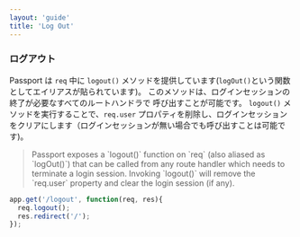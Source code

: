```yaml
---
layout: 'guide'
title: 'Log Out'
---
```


### ログアウト

Passport は `req` 中に `logout()` メソッドを提供しています(`logOut()`という関数としてエイリアスが貼られています)。
このメソッドは、ログインセッションの終了が必要なすべてのルートハンドラで
呼び出すことが可能です。
`logout()` メソッドを実行することで、`req.user` プロパティを削除し、ログインセッションをクリアにします（ログインセッションが無い場合でも呼び出すことは可能です)。

<blockquote class="original">
Passport exposes a `logout()` function on `req` (also aliased as `logOut()`)
that can be called from any route handler which needs to terminate a login
session.  Invoking `logout()` will remove the `req.user` property and clear the
login session (if any).
</blockquote>

```javascript
app.get('/logout', function(req, res){
  req.logout();
  res.redirect('/');
});
```
